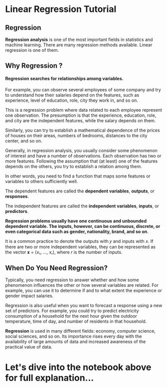 
# Linear Regression Tutorial

## Regression

**Regression analysis** is one of the most important fields in statistics and machine learning. There are many regression methods available. Linear regression is one of them.


## Why Regression ?

#### Regression searches for relationships among variables.

For example, you can observe several employees of some company and try to understand how their salaries depend on the features, such as experience, level of education, role, city they work in, and so on.

This is a regression problem where data related to each employee represent one observation. The presumption is that the experience, education, role, and city are the independent features, while the salary depends on them.

Similarly, you can try to establish a mathematical dependence of the prices of houses on their areas, numbers of bedrooms, distances to the city center, and so on.

Generally, in regression analysis, you usually consider some phenomenon of interest and have a number of observations. Each observation has two or more features. Following the assumption that (at least) one of the features depends on the others, you try to establish a relation among them.

In other words, you need to find a function that maps some features or variables to others sufficiently well</font>.

The dependent features are called the **dependent variables**, **outputs**, or **responses**.

The independent features are called the **independent variables**, **inputs**, or **predictors**.

**Regression problems usually have one continuous and unbounded dependent variable. The inputs, however, can be continuous, discrete, or even categorical data such as gender, nationality, brand, and so on**.

It is a common practice to denote the outputs with 𝑦 and inputs with 𝑥. If there are two or more independent variables, they can be represented as the vector 𝐱 = (𝑥₁, …, 𝑥ᵣ), where 𝑟 is the number of inputs.

## When Do You Need Regression?
Typically, you need regression to answer whether and how some phenomenon influences the other or how several variables are related. For example, you can use it to determine if and to what extent the experience or gender impact salaries.

Regression is also useful when you want to forecast a response using a new set of predictors. For example, you could try to predict electricity consumption of a household for the next hour given the outdoor temperature, time of day, and number of residents in that household.

**Regression** is used in many different fields: economy, computer science, social sciences, and so on. Its importance rises every day with the availability of large amounts of data and increased awareness of the practical value of data.

# Let's dive into the notebook above for full explanation...




